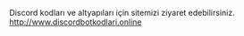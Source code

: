Discord kodları ve altyapıları için sitemizi ziyaret edebilirsiniz.
http://www.discordbotkodlari.online